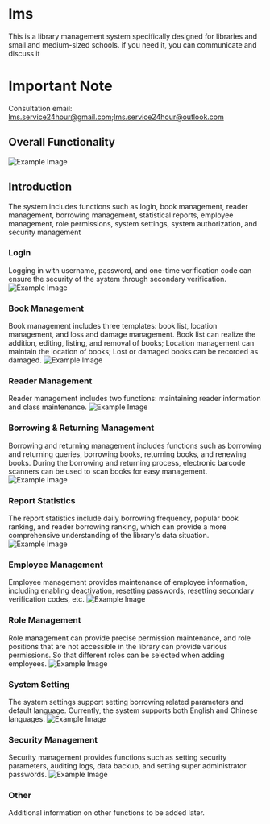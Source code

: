 # lms
This is a library management system specifically designed for libraries and small and medium-sized schools. if you need it, you can communicate and discuss it

# Important Note
Consultation email:
lms.service24hour@gmail.com;lms.service24hour@outlook.com

## Overall Functionality
![Example Image](images/group.png)

## Introduction
The system includes functions such as login, book management, reader management, borrowing management, statistical reports, employee management, role permissions, system settings, system authorization, and security management

### Login
Logging in with username, password, and one-time verification code can ensure the security of the system through secondary verification.
![Example Image](images/login.gif)

### Book Management
Book management includes three templates: book list, location management, and loss and damage management. Book list can realize the addition, editing, listing, and removal of books; Location management can maintain the location of books; Lost or damaged books can be recorded as damaged.
![Example Image](images/book.gif)

### Reader Management
Reader management includes two functions: maintaining reader information and class maintenance.
![Example Image](images/reader.gif)

### Borrowing & Returning Management
Borrowing and returning management includes functions such as borrowing and returning queries, borrowing books, returning books, and renewing books. During the borrowing and returning process, electronic barcode scanners can be used to scan books for easy management.
![Example Image](images/borrow.gif)

### Report Statistics
The report statistics include daily borrowing frequency, popular book ranking, and reader borrowing ranking, which can provide a more comprehensive understanding of the library's data situation.
![Example Image](images/statistics.gif)

### Employee Management
Employee management provides maintenance of employee information, including enabling deactivation, resetting passwords, resetting secondary verification codes, etc.
![Example Image](images/employee.gif)

### Role Management
Role management can provide precise permission maintenance, and role positions that are not accessible in the library can provide various permissions. So that different roles can be selected when adding employees.
![Example Image](images/role.gif)

### System Setting
The system settings support setting borrowing related parameters and default language. Currently, the system supports both English and Chinese languages.
![Example Image](images/system.gif)

### Security Management
Security management provides functions such as setting security parameters, auditing logs, data backup, and setting super administrator passwords.
![Example Image](images/security.gif)

### Other
Additional information on other functions to be added later.










